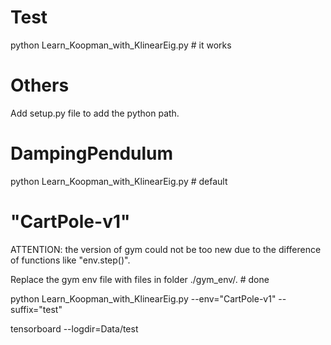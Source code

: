 # Test
python Learn_Koopman_with_KlinearEig.py  # it works

# Others
Add setup.py file to add the python path.
# DampingPendulum
python Learn_Koopman_with_KlinearEig.py  # default

# "CartPole-v1"
ATTENTION: the version of gym could not be too new due to the difference of functions like "env.step()".

Replace the gym env file with files in folder ./gym_env/.  # done

python Learn_Koopman_with_KlinearEig.py  --env="CartPole-v1" --suffix="test"

tensorboard --logdir=Data/test

